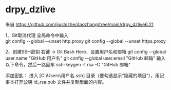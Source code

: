 <!--
 * @Author: jinwei26 195569807@qq.com
 * @Date: 2024-09-12 08:48:22
 * @LastEditors: jinwei26 195569807@qq.com
 * @LastEditTime: 2024-09-12 09:02:33
 * @FilePath: \drpy_dzlive\README.md
 * @Description: 这是默认设置,请设置`customMade`, 打开koroFileHeader查看配置 进行设置: https://github.com/OBKoro1/koro1FileHeader/wiki/%E9%85%8D%E7%BD%AE
-->
# drpy_dzlive
来自 https://github.com/jiushizhe/daozhang/tree/main/drpy_dzlive6.21

1、Git取消代理  全局命令中输入   
   git config --global --unset http.proxy
   git config --global --unset https.proxy

2、创建SSH密钥 右键 -> Git Bash Here，设置用户名和邮箱
   git config --global user.name "GitHub 用户名"
   git config --global user.email "GitHub 邮箱"
   输入以下命令，然后一路回车
   ssh-keygen -t rsa -C "GitHub 邮箱"
   
   添加密匙：
   进入 [C:\Users\用户名.ssh] 目录（要勾选显示“隐藏的项目”），用记事本打开公钥 id_rsa.pub 文件并复制里面的内容。